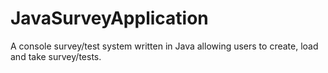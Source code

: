 # JavaSurveyApplication
 A console survey/test system written in Java allowing users to create, load and take survey/tests.
